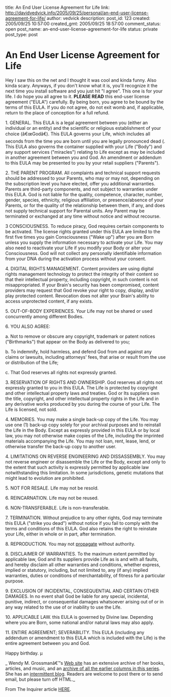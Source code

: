 title: An End User License Agreement for Life
link: http://davidvedvick.info/2005/09/25/personal/an-end-user-license-agreement-for-life/
author: vedvick
description: 
post_id: 123
created: 2005/09/25 10:57:00
created_gmt: 2005/09/25 18:57:00
comment_status: open
post_name: an-end-user-license-agreement-for-life
status: private
post_type: post

# An End User License Agreement for Life

Hey I saw this on the net and I thought it was cool and kinda funny. Also kinda scary. Anyways, if you don't know what it is, you'll recognize it the next time you install software and you just hit "I agree". This one is for your life. I do hope you all agree to it. **PLEASE READ** this end-user license agreement ("EULA") carefully. By being born, you agree to be bound by the terms of this EULA. If you do not agree, do not exit womb and, if applicable, return to the place of conception for a full refund. 

1\. GENERAL. This EULA is a legal agreement between you (either an individual or an entity) and the scientific or religious establishment of your choice (â€œGodâ€). This EULA governs your Life, which includes all seconds from the time you are born until you are legally pronounced dead (. This EULA also governs the container supplied with your Life ("Body") and any support services ("miracles") relating to Life except as may be included in another agreement between you and God. An amendment or addendum to this EULA may be presented to you by your retail suppliers ("Parents"). 

2\. THE PARENT PROGRAM. All complaints and technical support requests should be addressed to your Parents, who may or may not, depending on the subscription level you have elected, offer you additional warranties. Parents are third-party components, and not subject to warranties under this EULA. God is not liable for the quality, competence, character, number, gender, species, ethnicity, religious affiliation, or presence/absence of your Parents, or for the quality of the relationship between them, if any, and does not supply technical support for Parental units. Any Parent may be terminated or exchanged at any time without notice and without recourse. 

3 CONSCIOUSNESS. To reduce piracy, God requires certain components to be activated. The license rights granted under this EULA are limited to the first five times you gain Consciousness ("Wake up") after you are Born unless you supply the information necessary to activate your Life. You may also need to reactivate your Life if you modify your Body or alter your Consciousness. God will not collect any personally identifiable information from your DNA during the activation process without your consent. 

4\. DIGITAL RIGHTS MANAGEMENT. Content providers are using digital rights management technology to protect the integrity of their content so that their intellectual property, including copyright, in such content is not misappropriated. If your Brain's security has been compromised, content providers may request that God revoke your right to copy, display, and/or play protected content. Revocation does not alter your Brain's ability to access unprotected content, if any exists. 

5\. OUT-OF-BODY EXPERIENCES. Your Life may not be shared or used concurrently among different Bodies. 

6\. YOU ALSO AGREE: 

a. Not to remove or obscure any copyright, trademark or patent notices ("Birthmarks") that appear on the Body as delivered to you; 

b. To indemnify, hold harmless, and defend God from and against any claims or lawsuits, including attorneys' fees, that arise or result from the use or distribution of the Life; 

c. That God reserves all rights not expressly granted. 

3\. RESERVATION OF RIGHTS AND OWNERSHIP. God reserves all rights not expressly granted to you in this EULA. The Life is protected by copyright and other intellectual property laws and treaties. God or Its suppliers own the title, copyright, and other intellectual property rights in the Life and in any derivative works produced by you during the course of your Life. The Life is licensed, not sold. 

4\. MEMORIES. You may make a single back-up copy of the Life. You may use one (1) back-up copy solely for your archival purposes and to reinstall the Life in the Body. Except as expressly provided in this EULA or by local law, you may not otherwise make copies of the Life, including the imprinted materials accompanying the Life. You may not loan, rent, lease, lend, or otherwise transfer the back-up copy to another user. 

4\. LIMITATIONS ON REVERSE ENGINEERING AND DISSASSEMBLY. You may not reverse engineer or disassemble the Life or the Body, except and only to the extent that such activity is expressly permitted by applicable law notwithstanding this limitation. In some jurisdictions, genetic mutations that might lead to evolution are prohibited. 

5\. NOT FOR RESALE. Life may not be resold. 

6\. REINCARNATION. Life may not be reused. 

6\. NON-TRANSFERABLE. Life is non-transferable. 

7\. TERMINATION. Without prejudice to any other rights, God may terminate this EULA ("strike you dead") without notice if you fail to comply with the terms and conditions of this EULA. God also retains the right to reinstate your Life, either in whole or in part, after termination. 

8\. REPRODUCTION. You may not [propagate](http://www.defra.gov.uk/planth/pvs/pbrguide.htm) without authority. 

8\. DISCLAIMER OF WARRANTIES. To the maximum extent permitted by applicable law, God and Its suppliers provide Life as is and with all faults, and hereby disclaim all other warranties and conditions, whether express, implied or statutory, including, but not limited to, any (if any) implied warranties, duties or conditions of merchantability, of fitness for a particular purpose. 

9\. EXCLUSION OF INCIDENTAL, CONSEQUENTIAL AND CERTAIN OTHER DAMAGES. In no event shall God be liable for any special, incidental, punitive, indirect, or consequential damages whatsoever arising out of or in any way related to the use of or inability to use the Life. 

10\. APPLICABLE LAW. this EULA is governed by Divine law. Depending where you are Born, some national and/or natural laws may also apply. 

11\. ENTIRE AGREEMENT; SEVERABILITY. This EULA (including any addendum or amendment to this EULA which is included with the Life) is the entire agreement between you and God. 

Happy birthday. µ

_ Wendy M. Grossmanâ€™s [Web site](http://www.pelicancrossing.net/) has an extensive archive of her books, articles, and music, and an [ archive of all the earlier columns in this series](http://www.pelicancrossing.net/nwcols.htm). She has an [intermittent blog](http://www.livejournal.com/%7Ewendyg). Readers are welcome to post there or to send email, but please turn off HTML._

From The Inquirer article [HERE](http://www.theinquirer.net/?article=26410).